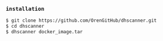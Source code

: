### `installation`

```bash
$ git clone https://github.com/OrenGitHub/dhscanner.git
$ cd dhscanner
$ dhscanner docker_image.tar 
```
